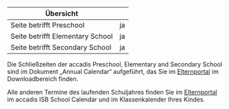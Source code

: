 | Übersicht | |
| --- | --- |
| Seite betrifft Preschool | ja |
| Seite betrifft Elementary School | ja |
| Seite betrifft Secondary School | ja |

Die Schließzeiten der accadis Preschool, Elementary and Secondary School sind im Dokument „Annual Calendar“ aufgeführt, das Sie im [Elternportal](/de/Elternportal "Elternportal") im Downloadbereich finden.

Alle anderen Termine des laufenden Schuljahres finden Sie im [Elternportal](/de/Elternportal "Elternportal") im accadis ISB School Calendar und im Klassenkalender Ihres Kindes.